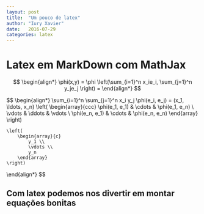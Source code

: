 ```yaml
---
layout: post
title:  "Um pouco de latex"
author: "Iury Xavier"
date:   2016-07-29
categories: latex
---
```


# Latex em MarkDown com MathJax #

$$
\begin{align*}
   \phi(x,y) = \phi \left(\sum_{i=1}^n x_ie_i, \sum_{j=1}^n y_je_j \right) = 
\end{align*}
$$

$$
\begin{align*}
    \sum_{i=1}^n \sum_{j=1}^n x_i y_j \phi(e_i, e_j) = (x_1, \ldots, x_n)
    \left(
        \begin{array}{ccc}
            \phi(e_1, e_1) & \cdots & \phi(e_1, e_n) \\
            \vdots & \ddots & \vdots \\
            \phi(e_n, e_1) & \cdots & \phi(e_n, e_n)
        \end{array} 
    \right)
    
    \left( 
        \begin{array}{c}
            y_1 \\
            \vdots \\
            y_n
        \end{array} 
    \right)
\end{align*}
$$

## Com latex podemos nos divertir em montar equações bonitas ##
